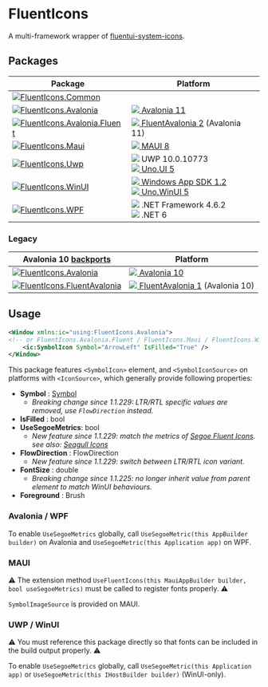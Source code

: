 # FluentIcons

A multi-framework wrapper of [fluentui-system-icons](https://github.com/microsoft/fluentui-system-icons).

## Packages

| Package                                                                                                                                                                                    | Platform                                                                                                                                                                                                                                                                                                                   |
| ------------------------------------------------------------------------------------------------------------------------------------------------------------------------------------------ | -------------------------------------------------------------------------------------------------------------------------------------------------------------------------------------------------------------------------------------------------------------------------------------------------------------------------- |
| [![FluentIcons.Common](https://img.shields.io/nuget/v/FluentIcons.Common?label=FluentIcons.Common)](https://www.nuget.org/packages/FluentIcons.Common)                                     |                                                                                                                                                                                                                                                                                                                            |
| [![FluentIcons.Avalonia](https://img.shields.io/nuget/v/FluentIcons.Avalonia?label=FluentIcons.Avalonia)](https://www.nuget.org/packages/FluentIcons.Avalonia)                             | [![](https://cdn.jsdelivr.net/gh/davidxuang/FluentIcons@static/assets/avalonia.svg) Avalonia 11](https://www.nuget.org/packages/Avalonia/11.0.0)                                                                                                                                                                           |
| [![FluentIcons.Avalonia.Fluent](https://img.shields.io/nuget/v/FluentIcons.Avalonia.Fluent?label=FluentIcons.Avalonia.Fluent)](https://www.nuget.org/packages/FluentIcons.Avalonia.Fluent) | [![](https://cdn.jsdelivr.net/gh/davidxuang/FluentIcons@static/assets/avalonia-fluent.svg) FluentAvalonia 2](https://www.nuget.org/packages/FluentAvaloniaUI/2.0.0) (Avalonia 11)                                                                                                                                          |
| [![FluentIcons.Maui](https://img.shields.io/nuget/v/FluentIcons.Maui?label=FluentIcons.Maui)](https://www.nuget.org/packages/FluentIcons.Maui)                                             | [![](https://cdn.jsdelivr.net/gh/davidxuang/FluentIcons@static/assets/maui.svg) MAUI 8](https://www.nuget.org/packages/Microsoft.Maui.Sdk/8.0.3)                                                                                                                                                                           |
| [![FluentIcons.Uwp](https://img.shields.io/nuget/v/FluentIcons.Uwp?label=FluentIcons.Uwp)](https://www.nuget.org/packages/FluentIcons.Uwp)                                                 | ![](https://cdn.jsdelivr.net/gh/davidxuang/FluentIcons@static/assets/windows-10.svg) UWP 10.0.10773 <br/> [![](https://cdn.jsdelivr.net/gh/davidxuang/FluentIcons@static/assets/uno.svg) Uno.UI 5](https://www.nuget.org/packages/Uno.UI/5.0.19)                                                                           |
| [![FluentIcons.WinUI](https://img.shields.io/nuget/v/FluentIcons.WinUI?label=FluentIcons.WinUI)](https://www.nuget.org/packages/FluentIcons.WinUI)                                         | [![](https://cdn.jsdelivr.net/gh/davidxuang/FluentIcons@static/assets/wasdk.svg) Windows App SDK 1.2](https://www.nuget.org/packages/Microsoft.WindowsAppSDK/1.2.221109.1) <br/> [![](https://cdn.jsdelivr.net/gh/davidxuang/FluentIcons@static/assets/uno.svg) Uno.WinUI 5](https://www.nuget.org/packages/Uno.UI/5.0.19) |
| [![FluentIcons.WPF](https://img.shields.io/nuget/v/FluentIcons.WPF?label=FluentIcons.WPF)](https://www.nuget.org/packages/FluentIcons.WPF)                                                 | ![](https://cdn.jsdelivr.net/gh/davidxuang/FluentIcons@static/assets/dotnet.svg) .NET Framework 4.6.2 <br/> ![](https://cdn.jsdelivr.net/gh/davidxuang/FluentIcons@static/assets/dotnet.svg) .NET 6                                                                                                                        |

### Legacy

| Avalonia 10 [backports](https://github.com/davidxuang/FluentIcons/tree/avalonia-v0.10)                                                                           | Platform                                                                                                                                                                          |
| ---------------------------------------------------------------------------------------------------------------------------------------------------------------- | --------------------------------------------------------------------------------------------------------------------------------------------------------------------------------- |
| [![FluentIcons.Avalonia](https://badgen.net/badge/FluentIcons.Avalonia/v1.1.203)](https://www.nuget.org/packages/FluentIcons.Avalonia/1.1.203)                   | [![](https://cdn.jsdelivr.net/gh/davidxuang/FluentIcons@static/assets/avalonia.svg) Avalonia 10](https://www.nuget.org/packages/Avalonia/0.10.0)                                  |
| [![FluentIcons.FluentAvalonia](https://badgen.net/badge/FluentIcons.FluentAvalonia/v1.1.203)](https://www.nuget.org/packages/FluentIcons.FluentAvalonia/1.1.203) | [![](https://cdn.jsdelivr.net/gh/davidxuang/FluentIcons@static/assets/avalonia-fluent.svg) FluentAvalonia 1](https://www.nuget.org/packages/FluentAvaloniaUI/1.0.0) (Avalonia 10) |

## Usage

```xml
<Window xmlns:ic="using:FluentIcons.Avalonia">
<!-- or FluentIcons.Avalonia.Fluent / FluentIcons.Maui / FluentIcons.WinUI / FluentIcons.WPF -->
    <ic:SymbolIcon Symbol="ArrowLeft" IsFilled="True" />
</Window>
```

This package features `<SymbolIcon>` element, and `<SymbolIconSource>` on platforms with `<IconSource>`, which generally provide following properties:

- **Symbol** : [Symbol](./FluentIcons.Common/Symbol.cs)
    - *Breaking change since 1.1.229: LTR/RTL specific values are removed, use `FlowDirection` instead.*
- **IsFilled** : bool
- **UseSegoeMetrics**: bool
    - *New feature since 1.1.229: match the metrics of [Segoe Fluent Icons](https://learn.microsoft.com/en-us/windows/apps/design/style/segoe-fluent-icons-font). see also: [Seagull Icons](./seagull-icons/README.md)*
- **FlowDirection** : FlowDirection
    - *New feature since 1.1.229: switch between LTR/RTL icon variant.*
- **FontSize** : double
    - *Breaking change since 1.1.225: no longer inherit value from parent element to match WinUI behaviours.*
- **Foreground** : Brush

### Avalonia / WPF

To enable `UseSegoeMetrics` globally, call `UseSegoeMetric(this AppBuilder builder)` on Avalonia and `UseSegoeMetric(this Application app)` on WPF.

### MAUI

⚠️ The extension method `UseFluentIcons(this MauiAppBuilder builder, bool useSegoeMetrics)` must be called to register fonts properly. ⚠️

`SymbolImageSource` is provided on MAUI.

### UWP / WinUI

⚠️ You must reference this package directly so that fonts can be included in the build output properly. ⚠️

To enable `UseSegoeMetrics` globally, call `UseSegoeMetric(this Application app)` or `UseSegoeMetric(this IHostBuilder builder)` (WinUI-only).
